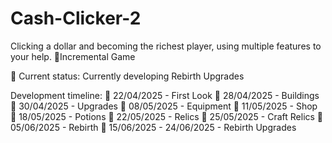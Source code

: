 # Cash-Clicker-2
Clicking a dollar and becoming the richest player, using multiple features to your help.
🎯Incremental Game

🚧 Current status: Currently developing Rebirth Upgrades 

Development timeline:
📅 22/04/2025 - First Look
📅 28/04/2025 - Buildings
📅 30/04/2025 - Upgrades 
📅 08/05/2025 - Equipment 
📅 11/05/2025 - Shop
📅 18/05/2025 - Potions 
📅 22/05/2025 - Relics
📅 25/05/2025 - Craft Relics
📅 05/06/2025 - Rebirth
📅 15/06/2025 - 24/06/2025 - Rebirth Upgrades
